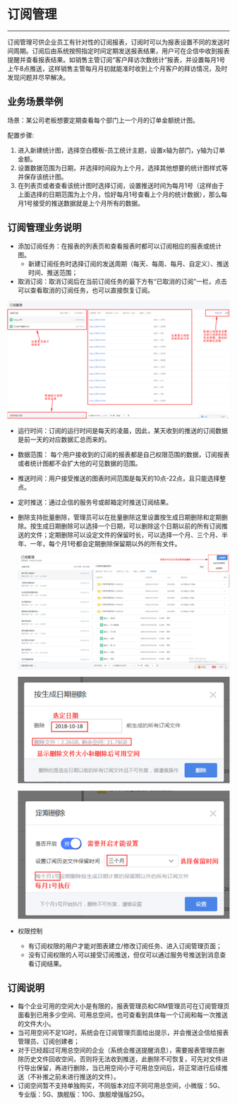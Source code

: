 
# 订阅管理

---

订阅管理可供企业员工有针对性的订阅报表，订阅时可以为报表设置不同的发送时间周期。订阅后由系统按照指定时间定期发送报表结果，用户可在企信中收到报表提醒并查看报表结果。如销售主管订阅“客户拜访次数统计”报表，并设置每月1号上午8点推送，这样销售主管每月月初就能准时收到上个月客户的拜访情况，及时发现问题并尽早解决。




## 业务场景举例

场景：某公司老板想要定期查看每个部门上一个月的订单金额统计图。

配置步骤:

 1. 进入新建统计图，选择空白模板-员工统计主题，设置x轴为部门，y轴为订单金额。
 2. 设置数据范围为日期，并选择时间段为上个月，选择其他想要的统计图样式等并保存该统计图。
 3. 在列表页或者查看该统计图时选择订阅，设置推送时间为每月1号（这样由于上面选择的日期范围为上个月，恰好每月1号查看上个月的统计数据），那么每月1号接受的推送数据就是上个月所有的数据。

## 订阅管理业务说明

- 添加订阅任务：在报表的列表页和查看报表时都可以订阅相应的报表或统计图。
    - 新建订阅任务时选择订阅的发送周期（每天、每周、每月、自定义）、推送时间、推送范围；
- 取消订阅：取消订阅后在当前订阅任务的最下方有“已取消的订阅”一栏，点击可以查看取消的订阅任务，也可以直接恢复订阅。

![2017-03-01_145223.png-66.4kB][140]

- 运行时间：订阅的运行时间是每天的凌晨，因此，某天收到的推送的订阅数据是前一天的对应数据汇总而来的。

- 数据范围： 每个用户接收到的订阅的报表都是自己权限范围的数据，订阅报表或者统计图都不会扩大他的可见数据的范围。

- 推送时间：用户接受推送的图表时间范围是每天的10点-22点，且只能选择整点。

- 定时推送：通过企信的服务号或邮箱定时推送订阅结果。

- 删除支持批量删除，管理员可以在批量删除这里设置按生成日期删除和定期删除。按生成日期删除可以选择一个日期，可以删除这个日期以前的所有订阅推送的文件；定期删除可以设定文件的保留时长，可以选择一个月、三个月、半年、一年，每个月1号都会定期删除保留期以外的所有文件。

    ![订阅管理](.\images\订阅管理.png)

    ![按生成日期删除和定期删除](.\images\按生成日期删除和定期删除.png)



    ![定期删除](.\images\定期删除.png)

- 权限控制
    - 有订阅权限的用户才能对图表建立/修改订阅任务、进入订阅管理页面；
    - 没有订阅权限的人可以接受订阅推送，但仅可以通过服务号推送到消息查看订阅结果。


## 订阅说明
- 每个企业可用的空间大小是有限的，报表管理员和CRM管理员可在订阅管理页面看到已用多少空间、可用总空间，也可查看到具体每一个订阅和每一次推送的文件大小。
- 当可用空间不足1G时，系统会在订阅管理页面给出提示，并会推送企信给报表管理员、订阅创建者；
- 对于已经超过可用总空间的企业（系统会推送提醒消息），需要报表管理员删除历史文件回收空间，否则将无法收到推送，此删除不可恢复，可先对文件进行导出保留，再进行删除，当已用空间小于可用总空间后，将正常进行后续推送（不补推之前未进行推送的文件）。
- 订阅空间暂不支持单独购买，不同版本对应不同可用总空间，小微版：5G、专业版：5G、旗舰版：10G、旗舰增强版25G。



[140]: ./images/2017-03-01_145223.png